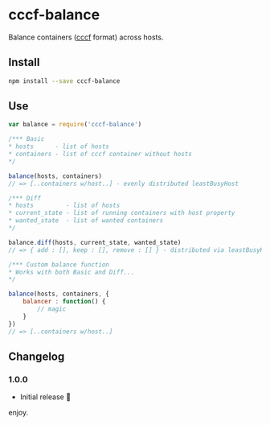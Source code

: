 # cccf-balance

Balance containers ([cccf](https://github.com/asbjornenge/cccf) format) across hosts.

## Install

```sh
npm install --save cccf-balance
```

## Use

```js
var balance = require('cccf-balance')

/*** Basic
* hosts      - list of hosts
* containers - list of cccf container without hosts
*/

balance(hosts, containers)
// => [..containers w/host..] - evenly distributed leastBusyHost 

/*** Diff
* hosts         - list of hosts
* current_state - list of running containers with host property
* wanted_state  - list of wanted containers
*/

balance.diff(hosts, current_state, wanted_state)
// => { add : [], keep : [], remove : [] } - distributed via leastBusyHost

/*** Custom balance function
* Works with both Basic and Diff...
*/

balance(hosts, containers, {
    balancer : function() {
        // magic
    }
})
// => [..containers w/host..] 
```

## Changelog

### 1.0.0

* Initial release :rocket:

enjoy.
